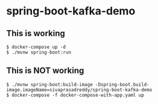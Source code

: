 # spring-boot-kafka-demo

## This is working
```shell
$ docker-compose up -d
$ ./mvnw spring-boot:run
```

## This is NOT working
```shell
$ ./mvnw spring-boot:build-image -Dspring-boot.build-image.imageName=sivaprasadreddy/spring-boot-kafka-demo
$ docker-compose -f docker-compose-with-app.yaml up
```
